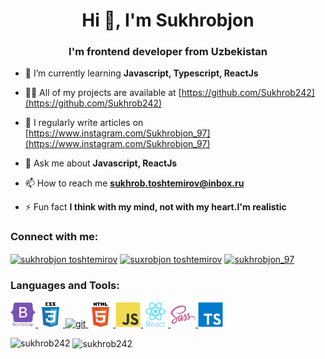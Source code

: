 <h1 align="center">Hi 👋, I'm Sukhrobjon</h1>
<h3 align="center">I'm frontend developer from Uzbekistan</h3>

- 🌱 I’m currently learning **Javascript, Typescript, ReactJs**

- 👨‍💻 All of my projects are available at [https://github.com/Sukhrob242](https://github.com/Sukhrob242)

- 📝 I regularly write articles on [https://www.instagram.com/Sukhrobjon_97](https://www.instagram.com/Sukhrobjon_97)

- 💬 Ask me about **Javascript, ReactJs**

- 📫 How to reach me **sukhrob.toshtemirov@inbox.ru**

- ⚡ Fun fact **I think with my mind, not with my heart.I'm realistic**

<h3 align="left">Connect with me:</h3>
<p align="left">
<a href="https://linkedin.com/in/sukhrobjon toshtemirov" target="blank"><img align="center" src="https://raw.githubusercontent.com/rahuldkjain/github-profile-readme-generator/master/src/images/icons/Social/linked-in-alt.svg" alt="sukhrobjon toshtemirov" height="30" width="40" /></a>
<a href="https://fb.com/suxrobjon toshtemirov" target="blank"><img align="center" src="https://raw.githubusercontent.com/rahuldkjain/github-profile-readme-generator/master/src/images/icons/Social/facebook.svg" alt="suxrobjon toshtemirov" height="30" width="40" /></a>
<a href="https://instagram.com/sukhrobjon_97" target="blank"><img align="center" src="https://raw.githubusercontent.com/rahuldkjain/github-profile-readme-generator/master/src/images/icons/Social/instagram.svg" alt="sukhrobjon_97" height="30" width="40" /></a>
</p>

<h3 align="left">Languages and Tools:</h3>
<p align="left"> <a href="https://getbootstrap.com" target="_blank" rel="noreferrer"> <img src="https://raw.githubusercontent.com/devicons/devicon/master/icons/bootstrap/bootstrap-plain-wordmark.svg" alt="bootstrap" width="40" height="40"/> </a> <a href="https://www.w3schools.com/css/" target="_blank" rel="noreferrer"> <img src="https://raw.githubusercontent.com/devicons/devicon/master/icons/css3/css3-original-wordmark.svg" alt="css3" width="40" height="40"/> </a> <a href="https://git-scm.com/" target="_blank" rel="noreferrer"> <img src="https://www.vectorlogo.zone/logos/git-scm/git-scm-icon.svg" alt="git" width="40" height="40"/> </a> <a href="https://www.w3.org/html/" target="_blank" rel="noreferrer"> <img src="https://raw.githubusercontent.com/devicons/devicon/master/icons/html5/html5-original-wordmark.svg" alt="html5" width="40" height="40"/> </a> <a href="https://developer.mozilla.org/en-US/docs/Web/JavaScript" target="_blank" rel="noreferrer"> <img src="https://raw.githubusercontent.com/devicons/devicon/master/icons/javascript/javascript-original.svg" alt="javascript" width="40" height="40"/> </a> <a href="https://reactjs.org/" target="_blank" rel="noreferrer"> <img src="https://raw.githubusercontent.com/devicons/devicon/master/icons/react/react-original-wordmark.svg" alt="react" width="40" height="40"/> </a> <a href="https://sass-lang.com" target="_blank" rel="noreferrer"> <img src="https://raw.githubusercontent.com/devicons/devicon/master/icons/sass/sass-original.svg" alt="sass" width="40" height="40"/> </a> <a href="https://www.typescriptlang.org/" target="_blank" rel="noreferrer"> <img src="https://raw.githubusercontent.com/devicons/devicon/master/icons/typescript/typescript-original.svg" alt="typescript" width="40" height="40"/> </a> </p>

<p><img align="left" src="https://github-readme-stats.vercel.app/api/top-langs?username=sukhrob242&show_icons=true&locale=en&layout=compact" alt="sukhrob242" /></p>

<p>&nbsp;<img align="center" src="https://github-readme-stats.vercel.app/api?username=sukhrob242&show_icons=true&locale=en" alt="sukhrob242" /></p>

